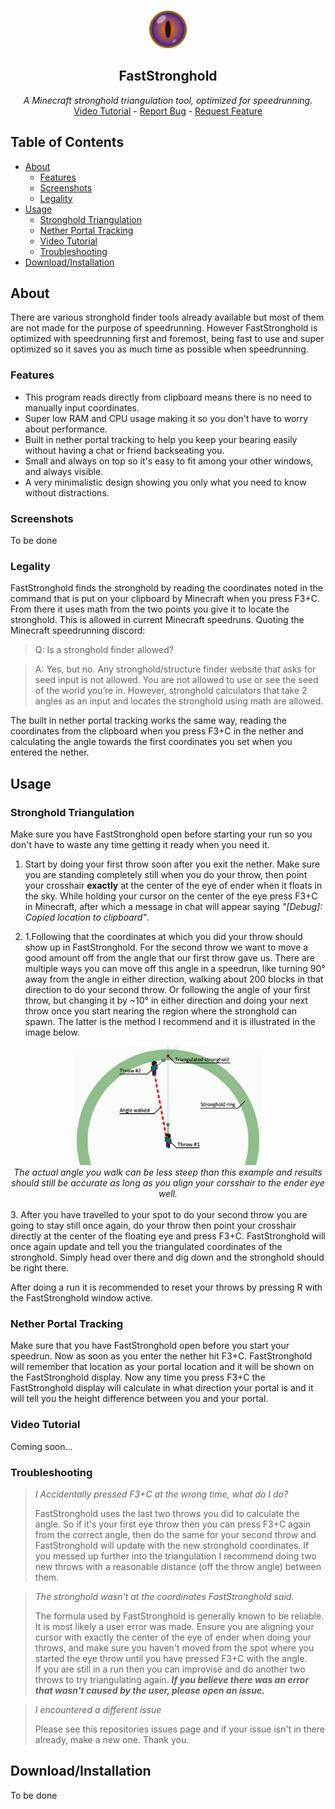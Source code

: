 <br />
<p align="center">
  <img src="images/icon.png" alt="Logo" width="60" height="60">

  <h2 align="center">FastStronghold</h2>

  <p align="center">
    <i>A Minecraft stronghold triangulation tool, optimized for speedrunning.</i>
    <br />
    <a href="">Video Tutorial</a>
    -
    <a href="https://github.com/milankarman/fast-stronghold/issues">Report Bug</a>
    -
    <a href="https://github.com/milankarman/fast-stronghold/issues">Request Feature</a>
  </p>
</p>

## Table of Contents

* [About](#about-the-project)
  * [Features](#features)
  * [Screenshots](#screenshots)
  * [Legality](#legality)
* [Usage](#usage)
  * [Stronghold Triangulation](#stronghold-triangulation)
  * [Nether Portal Tracking](#nether-portal-tracking)
  * [Video Tutorial](#video-tutorial)
  * [Troubleshooting](#troubleshooting)
* [Download/Installation](#download/installation)


## About

There are various stronghold finder tools already available but most of them are not made for the purpose of speedrunning. However FastStronghold is optimized with speedrunning first and foremost, being fast to use and super optimized so it saves you as much time as possible when speedrunning.

### Features
* This program reads directly from clipboard means there is no need to manually input coordinates.
* Super low RAM and CPU usage making it so you don't have to worry about performance.
* Built in nether portal tracking to help you keep your bearing easily without having a chat or friend backseating you.
* Small and always on top so it's easy to fit among your other windows, and always visible.
* A very minimalistic design showing you only what you need to know without distractions.

### Screenshots

To be done

### Legality

FastStronghold finds the stronghold by reading the coordinates noted in the command that is put on your clipboard by Minecraft when you press F3+C. From there it uses math from the two points you give it to locate the stronghold. This is allowed in current Minecraft speedruns. Quoting the Minecraft speedrunning discord:
> Q: Is a stronghold finder allowed?

> A: Yes, but no. Any stronghold/structure finder website that asks for seed input is not allowed. You are not allowed to use or see the seed of the world you’re in. However, stronghold calculators that take 2 angles as an input and locates the stronghold using math are allowed.

The built in nether portal tracking works the same way, reading the coordinates from the clipboard when you press F3+C in the nether and calculating the angle towards the first coordinates you set when you entered the nether.

## Usage

### Stronghold Triangulation

Make sure you have FastStronghold open before starting your run so you don't have to waste any time getting it ready when you need it.

1. Start by doing your first throw soon after you exit the nether. Make sure you are standing completely still when you do your throw, then point your crosshair **exactly** at the center of the eye of ender when it floats in the sky. While holding your cursor on the center of the eye press F3+C in Minecraft, after which a message in chat will appear saying *"[Debug]: Copied location to clipboard"*.

2. 1.Following that the coordinates at which you did your throw should show up in FastStronghold. For the second throw we want to move a good amount off from the angle that our first throw gave us. There are multiple ways you can move off this angle in a speedrun, like turning 90° away from the angle in either direction, walking about 200 blocks in that direction to do your second throw. Or following the angle of your first throw, but changing it by ~10° in either direction and doing your next throw once you start nearing the region where the stronghold can spawn. The latter is the method I recommend and it is illustrated in the image below.

<div align="center">
  <img src="images/triangulatioN_explanation.png" alt="Logo" width="60%" height="auto">
  <br />
  <i>The actual angle you walk can be less steep than this example and results should still be accurate as long as you align your corsshair to the ender eye well.</i>
</div>
<br />
3. After you have travelled to your spot to do your second throw you are going to stay still once again, do your throw then point your crosshair directly at the center of the floating eye and press F3+C. FastStronghold will once again update and tell you the triangulated coordinates of the stronghold. Simply head over there and dig down and the stronghold should be right there.

After doing a run it is recommended to reset your throws by pressing R with the FastStronghold window active.

### Nether Portal Tracking

Make sure that you have FastStronghold open before you start your speedrun. Now as soon as you enter the nether hit F3+C. FastStronghold will remember that location as your portal location and it will be shown on the FastStronghold display. Now any time you press F3+C the FastStronghold display will calculate in what direction your portal is and it will tell you the height difference between you and your portal.

### Video Tutorial

Coming soon...

### Troubleshooting

> *I Accidentally pressed F3+C at the wrong time, what do I do?*
>
> FastStronghold uses the last two throws you did to calculate the angle. So if it's your first eye throw then you can press F3+C again from the correct angle, then do the same for your second throw and FastStronghold will update with the new stronghold coordinates. If you messed up further into the triangulation I recommend doing two new throws with a reasonable distance (off the throw angle) between them.

> *The stronghold wasn't at the coordinates FastStronghold said.*
>
> The formula used by FastStronghold is generally known to be reliable. It is most likely
> a user error was made. Ensure you are aligning your cursor with exactly the center of 
> the eye of ender when doing your throws, and make sure you haven't moved from the spot where you started
> the eye throw until you have pressed F3+C with the angle.  
> If you are still in a run then you can improvise and do another two throws to try triangulating again.
> ***If you believe there was an error that wasn't caused by the user, please open an issue.***

> *I encountered a different issue*
>
> Please see this repositories issues page and if your issue isn't in there already, make a new one. Thank you.
## Download/Installation

To be done